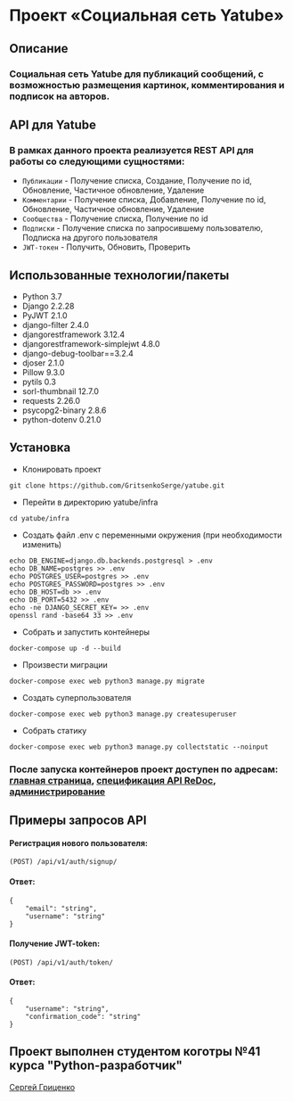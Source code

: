 # Проект «Социальная сеть Yatube»
## Описание
### Социальная сеть Yatube для публикаций сообщений, с возможностью размещения картинок, комментирования и подписок на авторов.

## API для Yatube
### В рамках данного проекта реализуется REST API для работы со следующими сущностями:
* `Публикации` - Получение списка, Создание, Получение по id, Обновление, Частичное обновление, Удаление
* `Комментарии` - Получение списка, Добавление, Получение по id, Обновление, Частичное обновление, Удаление
* `Сообщества` - Получение списка, Получение по id
* `Подписки` - Получение списка по запросившему пользователю, Подписка на другого пользователя
* `JWT-токен` - Получить, Обновить, Проверить

## Использованные технологии/пакеты
* Python 3.7
* Django 2.2.28
* PyJWT 2.1.0
* django-filter 2.4.0
* djangorestframework 3.12.4
* djangorestframework-simplejwt 4.8.0
* django-debug-toolbar==3.2.4
* djoser 2.1.0
* Pillow 9.3.0
* pytils 0.3
* sorl-thumbnail 12.7.0
* requests 2.26.0
* psycopg2-binary 2.8.6
* python-dotenv 0.21.0
## Установка
* Клонировать проект
```
git clone https://github.com/GritsenkoSerge/yatube.git
```
* Перейти в директорию yatube/infra
```
cd yatube/infra
```
* Создать файл .env с переменными окружения (при необходимости изменить)
```
echo DB_ENGINE=django.db.backends.postgresql > .env
echo DB_NAME=postgres >> .env
echo POSTGRES_USER=postgres >> .env
echo POSTGRES_PASSWORD=postgres >> .env
echo DB_HOST=db >> .env
echo DB_PORT=5432 >> .env
echo -ne DJANGO_SECRET_KEY= >> .env
openssl rand -base64 33 >> .env
```
* Собрать и запустить контейнеры 
```
docker-compose up -d --build
```
* Произвести миграции
```
docker-compose exec web python3 manage.py migrate
```
* Создать суперпользователя
```
docker-compose exec web python3 manage.py createsuperuser
```
* Собрать статику
```
docker-compose exec web python3 manage.py collectstatic --noinput
```
### После запуска контейнеров проект доступен по адресам: [главная страница](http://localhost/), [спецификация API ReDoc](http://localhost/api/redoc/), [администрирование](http://localhost/admin/)

## Примеры запросов API
#### Регистрация нового пользователя:
```
(POST) /api/v1/auth/signup/
```
#### Ответ:
```
{ 
    "email": "string",
    "username": "string"
}
```
#### Получение JWT-token:
```
(POST) /api/v1/auth/token/
```
#### Ответ:
```
{
    "username": "string",
    "confirmation_code": "string"
}
```

## Проект выполнен студентом коготры №41 курса "Python-разработчик"
[Сергей Гриценко](https://github.com/GritsenkoSerge/)

